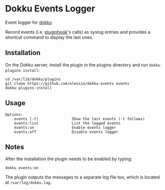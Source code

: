 # Dokku Events Logger

Event logger for [dokku](https://github.com/progrium/dokku)

Record events (i.e. [pluginhook](https://github.com/progrium/pluginhook)'s  calls) as syslog entries and provides a shortcut command to display the last ones.

## Installation

On the Dokku server, install the plugin in the plugins directory and run `dokku plugins-install`:

```
cd /var/lib/dokku/plugins
git clone https://github.com/alessio/dokku-events events
dokku plugins-install
```

## Usage

```
Options:
    events [-t]               Show the last events (-t follows)
    events:list               List the logged events
    events:on                 Enable events logger
    events:off                Disable events logger
```

## Notes

After the installation the plugin needs to be enabled by typing:
```
dokku events:on
```

The plugin outputs the messages to a separate log file too, which is located at `/var/log/dokku.log`.
